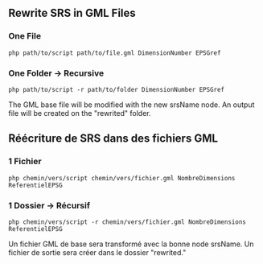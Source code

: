 ## Rewrite SRS in GML Files

### One File
```
php path/to/script path/to/file.gml DimensionNumber EPSGref
```

### One Folder -> Recursive
```
php path/to/script -r path/to/folder DimensionNumber EPSGref
```

The GML base file will be modified with the new srsName node.
An output file will be created on the "rewrited" folder.


## Réécriture de SRS dans des fichiers GML

### 1 Fichier
```
php chemin/vers/script chemin/vers/fichier.gml NombreDimensions ReferentielEPSG
```

### 1 Dossier -> Récursif
```
php chemin/vers/script -r chemin/vers/fichier.gml NombreDimensions ReferentielEPSG
```

Un fichier GML de base sera transformé avec la bonne node srsName.
Un fichier de sortie sera créer dans le dossier "rewrited."
